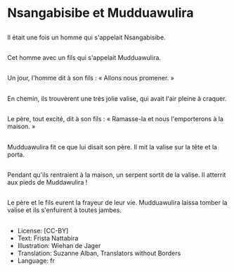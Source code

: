 # Nsangabisibe et Mudduawulira

##
Il était une fois un homme qui
s'appelait Nsangabisibe.

##
Cet homme avec un fils qui
s'appelait Mudduawulira.

##
Un jour, l'homme dit à son fils :
« Allons nous promener. »

##
En chemin, ils trouvèrent une
très jolie valise, qui avait l'air
pleine à craquer.

##
Le père, tout excité, dit à son
fils : « Ramasse-la et nous
l'emporterons à la maison. »

##
Mudduawulira fit ce que lui
disait son père. Il mit la valise
sur la tête et la porta.

##
Pendant qu'ils rentraient à la
maison, un serpent sortit de la
valise.
Il atterrit aux pieds de
Muddawulira !

##
Le père et le fils eurent la
frayeur de leur vie.
Mudduawulira laissa tomber la
valise et ils s'enfuirent à toutes
jambes.

##
* License: [CC-BY]
* Text: Frista Nattabira
* Illustration: Wiehan de Jager
* Translation: Suzanne Alban, Translators without Borders
* Language: fr
